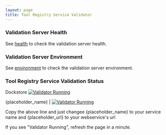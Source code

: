 ```yaml
---
layout: page
title: Tool Registry Service Validator
---
```


### Validation Server Health
See [health]({{site.validation-server-url}}/health_check) to check the validation server health.

### Validation Server Environment
See [environment]({{site.validation-server-url}}/environment) to check the validation server environment.

### Tool Registry Service Validation Status
Dockstore [![Validator Running]({{site.validation-server-url}}/trs/validator?url=https://dockstore.org:8443)]({{site.validation-server-url}}/trs/validator/debug?url=https://dockstore.org:8443) 

{placeholder_name} | [![Validator Running]({{site.validation-server-url}}/trs/validator?url={placeholder_url})]({{site.validation-server-url}}/trs/validator/debug?url={placeholder_url})      

Copy the above line and just changee {placeholder_name} to your service name and {placeholder_url} to your webservice's url

If you see "Validator Running", refresh the page in a minute.

